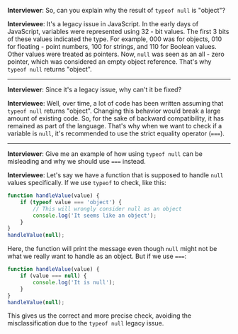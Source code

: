 **Interviewer**: So, can you explain why the result of `typeof null` is "object"?

**Interviewee**: It's a legacy issue in JavaScript. In the early days of JavaScript, variables were represented using 32 - bit values. The first 3 bits of these values indicated the type. For example, 000 was for objects, 010 for floating - point numbers, 100 for strings, and 110 for Boolean values. Other values were treated as pointers. Now, `null` was seen as an all - zero pointer, which was considered an empty object reference. That's why `typeof null` returns "object".

------

**Interviewer**: Since it's a legacy issue, why can't it be fixed?

**Interviewee**: Well, over time, a lot of code has been written assuming that `typeof null` returns "object". Changing this behavior would break a large amount of existing code. So, for the sake of backward compatibility, it has remained as part of the language. That's why when we want to check if a variable is `null`, it's recommended to use the strict equality operator (`===`).

------

**Interviewer**: Give me an example of how using `typeof null` can be misleading and why we should use `===` instead.

**Interviewee**: Let's say we have a function that is supposed to handle `null` values specifically. If we use `typeof` to check, like this:

```javascript
function handleValue(value) {
    if (typeof value === 'object') {
        // This will wrongly consider null as an object
        console.log('It seems like an object');
    }
}
handleValue(null);
```

Here, the function will print the message even though `null` might not be what we really want to handle as an object. But if we use `===`:

```javascript
function handleValue(value) {
    if (value === null) {
        console.log('It is null');
    }
}
handleValue(null);
```

This gives us the correct and more precise check, avoiding the misclassification due to the `typeof null` legacy issue.

